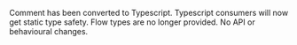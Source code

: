 Comment has been converted to Typescript. Typescript consumers will now get static type safety. Flow types are no longer provided. No API or behavioural changes.
